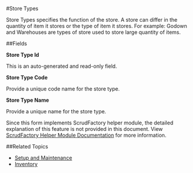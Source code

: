 #Store Types

Store Types specifies the function of the store. A store can
differ in the quantity of item it stores or the type of item it
stores. For example: Godown and Warehouses are types of store 
used to store large quantity of items.

##Fields

**Store Type Id**

 This is an auto-generated and read-only field.

**Store Type Code**

 Provide a unique code name for the store type.

**Store Type Name**

Provide a unique name for the store type.

<div class="ui info message">
    Since this form implements ScrudFactory helper module, the detailed explanation of this feature is not provided
    in this document. View <a href="../../core-concepts/scrud-factory.md">ScrudFactory Helper Module Documentation</a>
    for more information.
</div>

##Related Topics
* [Setup and Maintenance](../setup-and-maintenance.md)
* [Inventory](../index.md)